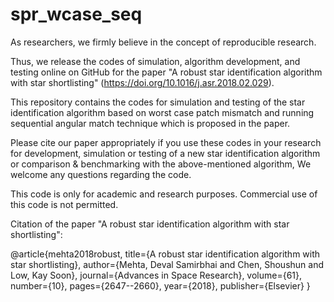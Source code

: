 # spr_wcase_seq
As researchers, we firmly believe in the concept of reproducible research.

Thus, we release the codes of simulation, algorithm development, and testing online on GitHub for the paper "A robust star identification algorithm with star shortlisting" (<https://doi.org/10.1016/j.asr.2018.02.029>).

This repository contains the codes for simulation and testing of the star identification algorithm based on worst case patch mismatch and running sequential angular match technique which is proposed in the paper. 

Please cite our paper appropriately if you use these codes in your research for development, simulation or testing of a new star identification algorithm or comparison & benchmarking with the above-mentioned algorithm, We welcome any questions regarding the code.

This code is only for academic and research purposes. Commercial use of this code is not permitted.

Citation of the paper "A robust star identification algorithm with star shortlisting":

@article{mehta2018robust,
  title={A robust star identification algorithm with star shortlisting},
  author={Mehta, Deval Samirbhai and Chen, Shoushun and Low, Kay Soon},
  journal={Advances in Space Research},
  volume={61},
  number={10},
  pages={2647--2660},
  year={2018},
  publisher={Elsevier}
}
